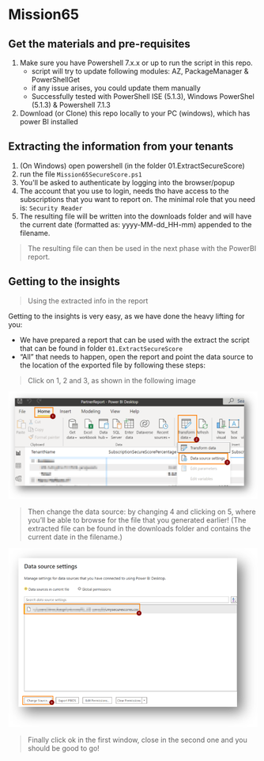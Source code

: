 # Mission65

## Get the materials and pre-requisites

1. Make sure you have Powershell 7.x.x or up to run the script in this repo.
   * script will try to update following modules: AZ, PackageManager & PowerShellGet
   * if any issue arises, you could update them manually
   * Successfully tested with PowerShell ISE (5.1.3), Windows PowerShel (5.1.3) & Powershell 7.1.3
2. Download (or Clone) this repo locally to your PC (windows), which has power BI installed

## Extracting the information from your tenants

1. (On Windows) open powershell (in the folder 01.ExtractSecureScore)
2. run the file `Mission65SecureScore.ps1`
3. You'll be asked to authenticate by logging into the browser/popup
4. The account that you use to login, needs tho have access to the subscriptions that you want to report on. The minimal role that you need is: `Security Reader` 
5. The resulting file will be written into the downloads folder and will have the current date (formatted as: yyyy-MM-dd_HH-mm) appended to the filename.

> The resulting file can then be used in the next phase with the PowerBI report.


## Getting to the insights

> Using the extracted info in the report

Getting to the insights is very easy, as we have done the heavy lifting for you: 

- We have prepared a report that can be used with the extract the script that can be found in folder `01.ExtractSecureScore`
- “All” that needs to happen, open the report and point the data source to the location of the exported file by following these steps: 

> Click on 1, 2 and 3, as shown in the following image

![](images/report-1-2-3.png)

> Then change the data source: by changing 4 and clicking on 5, where you’ll be able to browse for the file that you generated earlier!
(The extracted file can be found in the downloads folder and contains the current date in the filename.)

![](images/report-4-5.png)

> Finally click ok in the first window, close in the second one and you should be good to go!
